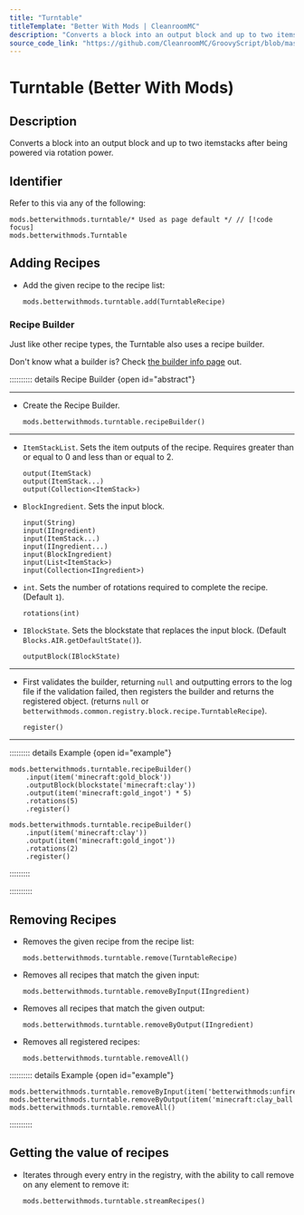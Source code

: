 ```yaml
---
title: "Turntable"
titleTemplate: "Better With Mods | CleanroomMC"
description: "Converts a block into an output block and up to two itemstacks after being powered via rotation power."
source_code_link: "https://github.com/CleanroomMC/GroovyScript/blob/master/src/main/java/com/cleanroommc/groovyscript/compat/mods/betterwithmods/Turntable.java"
---
```


# Turntable (Better With Mods)

## Description

Converts a block into an output block and up to two itemstacks after being powered via rotation power.

## Identifier

Refer to this via any of the following:

```groovy:no-line-numbers {1}
mods.betterwithmods.turntable/* Used as page default */ // [!code focus]
mods.betterwithmods.Turntable
```


## Adding Recipes

- Add the given recipe to the recipe list:

    ```groovy:no-line-numbers
    mods.betterwithmods.turntable.add(TurntableRecipe)
    ```


### Recipe Builder

Just like other recipe types, the Turntable also uses a recipe builder.

Don't know what a builder is? Check [the builder info page](../../getting_started/builder.md) out.

:::::::::: details Recipe Builder {open id="abstract"}

---

- Create the Recipe Builder.

    ```groovy:no-line-numbers
    mods.betterwithmods.turntable.recipeBuilder()
    ```

---

- `ItemStackList`. Sets the item outputs of the recipe. Requires greater than or equal to 0 and less than or equal to 2.

    ```groovy:no-line-numbers
    output(ItemStack)
    output(ItemStack...)
    output(Collection<ItemStack>)
    ```

- `BlockIngredient`. Sets the input block.

    ```groovy:no-line-numbers
    input(String)
    input(IIngredient)
    input(ItemStack...)
    input(IIngredient...)
    input(BlockIngredient)
    input(List<ItemStack>)
    input(Collection<IIngredient>)
    ```

- `int`. Sets the number of rotations required to complete the recipe. (Default `1`).

    ```groovy:no-line-numbers
    rotations(int)
    ```

- `IBlockState`. Sets the blockstate that replaces the input block. (Default `Blocks.AIR.getDefaultState()`).

    ```groovy:no-line-numbers
    outputBlock(IBlockState)
    ```

---

- First validates the builder, returning `null` and outputting errors to the log file if the validation failed, then registers the builder and returns the registered object. (returns `null` or `betterwithmods.common.registry.block.recipe.TurntableRecipe`).

    ```groovy:no-line-numbers
    register()
    ```

---

::::::::: details Example {open id="example"}
```groovy:no-line-numbers
mods.betterwithmods.turntable.recipeBuilder()
    .input(item('minecraft:gold_block'))
    .outputBlock(blockstate('minecraft:clay'))
    .output(item('minecraft:gold_ingot') * 5)
    .rotations(5)
    .register()

mods.betterwithmods.turntable.recipeBuilder()
    .input(item('minecraft:clay'))
    .output(item('minecraft:gold_ingot'))
    .rotations(2)
    .register()
```

:::::::::

::::::::::

## Removing Recipes

- Removes the given recipe from the recipe list:

    ```groovy:no-line-numbers
    mods.betterwithmods.turntable.remove(TurntableRecipe)
    ```

- Removes all recipes that match the given input:

    ```groovy:no-line-numbers
    mods.betterwithmods.turntable.removeByInput(IIngredient)
    ```

- Removes all recipes that match the given output:

    ```groovy:no-line-numbers
    mods.betterwithmods.turntable.removeByOutput(IIngredient)
    ```

- Removes all registered recipes:

    ```groovy:no-line-numbers
    mods.betterwithmods.turntable.removeAll()
    ```

:::::::::: details Example {open id="example"}
```groovy:no-line-numbers
mods.betterwithmods.turntable.removeByInput(item('betterwithmods:unfired_pottery'))
mods.betterwithmods.turntable.removeByOutput(item('minecraft:clay_ball'))
mods.betterwithmods.turntable.removeAll()
```

::::::::::

## Getting the value of recipes

- Iterates through every entry in the registry, with the ability to call remove on any element to remove it:

    ```groovy:no-line-numbers
    mods.betterwithmods.turntable.streamRecipes()
    ```
